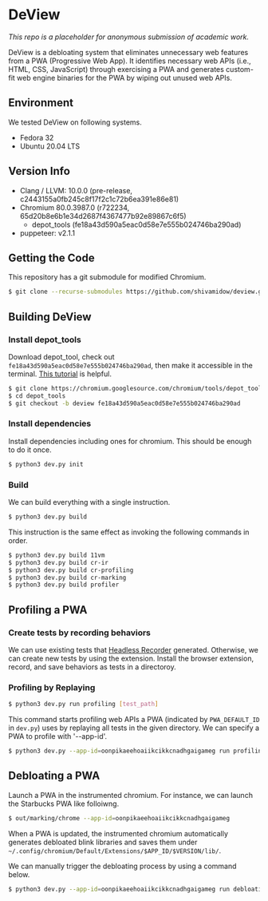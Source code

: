 DeView
======
*This repo is a placeholder for anonymous submission of academic work.*

DeView is a debloating system that eliminates unnecessary web features from a PWA
(Progressive Web App). It identifies necessary web APIs (i.e., HTML, CSS, JavaScript)
through exercising a PWA and generates custom-fit web engine binaries for the PWA
by wiping out unused web APIs.

Environment
-----------
We tested DeView on following systems.
* Fedora 32
* Ubuntu 20.04 LTS

Version Info
------------
* Clang / LLVM: 10.0.0 (pre-release, c2443155a0fb245c8f17f2c1c72b6ea391e86e81)
* Chromium 80.0.3987.0 (r722234, 65d20b8e6b1e34d2687f4367477b92e89867c6f5)
  + depot_tools (fe18a43d590a5eac0d58e7e555b024746ba290ad)
* puppeteer: v2.1.1

Getting the Code
----------------
This repository has a git submodule for modified Chromium.
```bash
$ git clone --recurse-submodules https://github.com/shivamidow/deview.git
```

Building DeView
---------------
### Install depot_tools ###
Download depot_tool, check out `fe18a43d590a5eac0d58e7e555b024746ba290ad`, then
make it accessible in the terminal.
[This tutorial](https://commondatastorage.googleapis.com/chrome-infra-docs/flat/depot_tools/docs/html/depot_tools_tutorial.html#_setting_up) is helpful.
```bash
$ git clone https://chromium.googlesource.com/chromium/tools/depot_tools.git
$ cd depot_tools
$ git checkout -b deview fe18a43d590a5eac0d58e7e555b024746ba290ad
```

### Install dependencies ###
Install dependencies including ones for chromium. This should be enough to do it once.
```bash
$ python3 dev.py init
```

### Build ###
We can build everything with a single instruction.
```bash
$ python3 dev.py build
```
This instruction is the same effect as invoking the following commands in order.
```bash
$ python3 dev.py build 11vm
$ python3 dev.py build cr-ir
$ python3 dev.py build cr-profiling
$ python3 dev.py build cr-marking
$ python3 dev.py build profiler
```

Profiling a PWA
---------------
### Create tests by recording behaviors
We can use existing tests that
[Headless Recorder](https://chrome.google.com/webstore/detail/headless-recorder/djeegiggegleadkkbgopoonhjimgehda?hl=en)
generated. Otherwise, we can create new tests by using the extension.
Install the browser extension, record, and save behaviors as tests in a directoroy.

### Profiling by Replaying
```bash
$ python3 dev.py run profiling [test_path]
```
This command starts profiling web APIs a PWA (indicated by `PWA_DEFAULT_ID` in `dev.py`) uses
by replaying all tests in the given directory. We can specify a PWA to profile with '--app-id'.
```bash
$ python3 dev.py --app-id=oonpikaeehoaiikcikkcnadhgaigameg run profiling [test_path]
```

Debloating a PWA
----------------
Launch a PWA in the instrumented chromium. For instance,
we can launch the Starbucks PWA like folloiwng.
```bash
$ out/marking/chrome --app-id=oonpikaeehoaiikcikkcnadhgaigameg
```
When a PWA is updated, the instrumented chromium automatically generates
debloated blink libraries and saves them under
`~/.config/chromium/Default/Extensions/$APP_ID/$VERSION/lib/`.

We can manually trigger the debloating process by using a command below.
```bash
$ python3 dev.py --app-id=oonpikaeehoaiikcikkcnadhgaigameg run debloating
```
